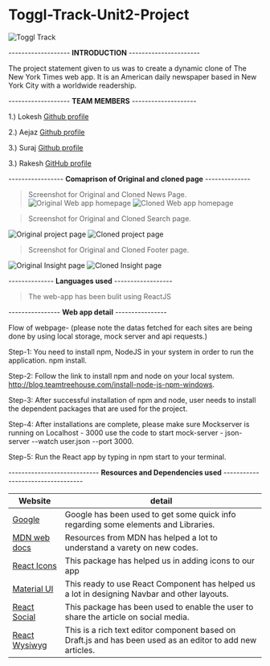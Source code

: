 # Toggl-Track-Unit2-Project
![Toggl Track](https://static01.nyt.com/vi-assets/images/share/1200x675_nameplate.png)


------------------- **INTRODUCTION** ---------------------- 

The project statement given to us was to create a  dynamic clone of The New York Times web app. It is an American daily newspaper based in New York City with a worldwide readership. 


------------------- **TEAM MEMBERS** --------------------

1.) Lokesh [Github profile](https://github.com/lokeshnimje)

2.) Aejaz [Github profile](https://github.com/aejaz1995)

3.) Suraj [Github profile](https://github.com/suraj588)

3.) Rakesh [GitHub profile](https://github.com/Rakesh-Thampy/)


----------------- **Comaprison of Original and cloned page** --------------


> Screenshot for Original and Cloned News Page.
![Original Web app homepage](https://github.com/lokeshnimje/Pentane/blob/main/screenshot/politic_O.png)  ![Cloned Web app homepage](https://github.com/lokeshnimje/Pentane/blob/main/screenshot/politic_S.png)



> Screenshot for Original and Cloned Search page.

![Original project page](https://github.com/lokeshnimje/Pentane/blob/main/screenshot/search_O.png)  ![Cloned project page](https://github.com/lokeshnimje/Pentane/blob/main/screenshot/search_S.png)



> Screenshot for Original and Cloned Footer page.

![Original Insight page](https://github.com/lokeshnimje/Pentane/blob/main/screenshot/footer_O.png)  ![Cloned Insight page](https://github.com/lokeshnimje/Pentane/blob/main/screenshot/footer_S.png)



-------------- **Languages used** ------------------

> The web-app has been bulit using ReactJS


---------------- **Web app detail** ----------------

Flow of webpage- (please note the datas fetched for each sites are being done by using local storage, mock server and api requests.)

Step-1: You need to install  npm, NodeJS in your system in order to run the application.
npm install.

Step-2: Follow the link to install npm and node on your local system. http://blog.teamtreehouse.com/install-node-js-npm-windows.

Step-3: After successful installation of npm and node, user needs to install the dependent packages that are used for the project.

Step-4: After installations are complete, please make sure Mockserver is running on Localhost - 3000 use the code to start mock-server - 
json-server --watch user.json --port 3000. 

Step-5: Run the React app by typing in npm start to your terminal.

---------------------------- **Resources and Dependencies used** ----------------------------------

Website | detail
------------ | -------------
[Google](https://google.co.in/) |  Google has been used to get some quick info regarding some elements and Libraries.
[MDN web docs](https://developer.mozilla.org/en-US/) | Resources from MDN has helped a lot to understand a varety on new codes.
[React Icons](https://www.npmjs.com/package/react-icons) | This package has helped us in adding icons to our app
[Material UI](https://material-ui.com/)  | This ready to use React Component has helped us a lot in designing Navbar and other layouts.
[React Social](https://www.npmjs.com/package/react-social) | This package has been used to enable the user to share the article on social media.
[React Wysiwyg](https://google.co.in/) | This is a rich text editor component based on Draft.js and has been used as an editor to add new articles.
